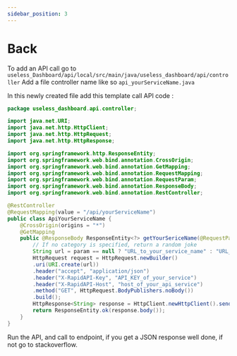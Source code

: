 ```yaml
---
sidebar_position: 3
---
```


# Back

To add an API call go to `useless_Dashboard/api/local/src/main/java/useless_dashboard/api/controller`
Add a file controller name like so `api_yourServiceName.java`

In this newly created file add this template call API code :
``` java
package useless_dashboard.api.controller;

import java.net.URI;
import java.net.http.HttpClient;
import java.net.http.HttpRequest;
import java.net.http.HttpResponse;

import org.springframework.http.ResponseEntity;
import org.springframework.web.bind.annotation.CrossOrigin;
import org.springframework.web.bind.annotation.GetMapping;
import org.springframework.web.bind.annotation.RequestMapping;
import org.springframework.web.bind.annotation.RequestParam;
import org.springframework.web.bind.annotation.ResponseBody;
import org.springframework.web.bind.annotation.RestController;

@RestController
@RequestMapping(value = "/api/yourServiceName")
public class ApiYourServiceName {
    @CrossOrigin(origins = "*")
    @GetMapping
    public @ResponseBody ResponseEntity<?> getYourSericeName(@RequestParam(required = false) String param) throws Exception {
        // If no category is specified, return a random joke
        String url = param == null ? "URL_to_your_service_name" : "URL_to_your_service_name?param=" + param;
        HttpRequest request = HttpRequest.newBuilder()
		.uri(URI.create(url))
		.header("accept", "application/json")
		.header("X-RapidAPI-Key", "API_KEY_of_your_service")
		.header("X-RapidAPI-Host", "host_of_your_api_service")
		.method("GET", HttpRequest.BodyPublishers.noBody())
		.build();
        HttpResponse<String> response = HttpClient.newHttpClient().send(request, HttpResponse.BodyHandlers.ofString());
        return ResponseEntity.ok(response.body());
    }
}
```

Run the API, and call to endpoint, if you get a JSON response well done, if not go to stackoverflow.